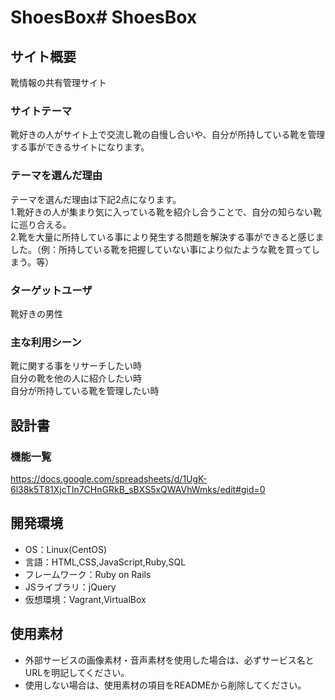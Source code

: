 # ShoesBox# ShoesBox

## サイト概要
靴情報の共有管理サイト

### サイトテーマ
靴好きの人がサイト上で交流し靴の自慢し合いや、自分が所持している靴を管理する事ができるサイトになります。

### テーマを選んだ理由
テーマを選んだ理由は下記2点になります。<br>
1.靴好きの人が集まり気に入っている靴を紹介し合うことで、自分の知らない靴に巡り合える。<br>
2.靴を大量に所持している事により発生する問題を解決する事ができると感じました。（例：所持している靴を把握していない事により似たような靴を買ってしまう。等）<br>

### ターゲットユーザ
靴好きの男性

### 主な利用シーン
靴に関する事をリサーチしたい時<br>
自分の靴を他の人に紹介したい時<br>
自分が所持している靴を管理したい時

## 設計書

### 機能一覧
<https://docs.google.com/spreadsheets/d/1UgK-6l38k5T81XjcTIn7CHnGRkB_sBXS5xQWAVhWmks/edit#gid=0>

## 開発環境
- OS：Linux(CentOS)
- 言語：HTML,CSS,JavaScript,Ruby,SQL
- フレームワーク：Ruby on Rails
- JSライブラリ：jQuery
- 仮想環境：Vagrant,VirtualBox

## 使用素材
- 外部サービスの画像素材・音声素材を使用した場合は、必ずサービス名とURLを明記してください。
- 使用しない場合は、使用素材の項目をREADMEから削除してください。
